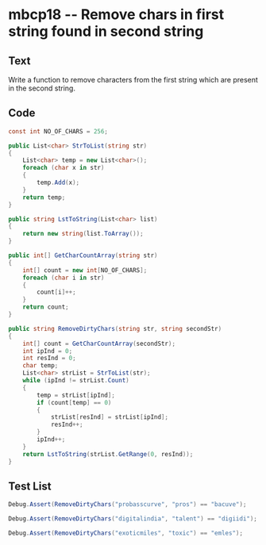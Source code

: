 # mbcp18 -- Remove chars in first string found in second string

## Text

Write a function to remove characters from the first string which are present in the second string.

## Code

```csharp
const int NO_OF_CHARS = 256;

public List<char> StrToList(string str)
{
    List<char> temp = new List<char>();
    foreach (char x in str)
    {
        temp.Add(x);
    }
    return temp;
}

public string LstToString(List<char> list)
{
    return new string(list.ToArray());
}

public int[] GetCharCountArray(string str)
{
    int[] count = new int[NO_OF_CHARS];
    foreach (char i in str)
    {
        count[i]++;
    }
    return count;
}

public string RemoveDirtyChars(string str, string secondStr)
{
    int[] count = GetCharCountArray(secondStr);
    int ipInd = 0;
    int resInd = 0;
    char temp;
    List<char> strList = StrToList(str);
    while (ipInd != strList.Count)
    {
        temp = strList[ipInd];
        if (count[temp] == 0)
        {
            strList[resInd] = strList[ipInd];
            resInd++;
        }
        ipInd++;
    }
    return LstToString(strList.GetRange(0, resInd));
}
```

## Test List

```csharp
Debug.Assert(RemoveDirtyChars("probasscurve", "pros") == "bacuve");
```

```csharp
Debug.Assert(RemoveDirtyChars("digitalindia", "talent") == "digiidi");
```

```csharp
Debug.Assert(RemoveDirtyChars("exoticmiles", "toxic") == "emles");
```
